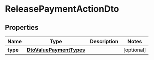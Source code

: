 
# ReleasePaymentActionDto

## Properties
Name | Type | Description | Notes
------------ | ------------- | ------------- | -------------
**type** | [**DtoValuePaymentTypes**](DtoValuePaymentTypes.md) |  |  [optional]



